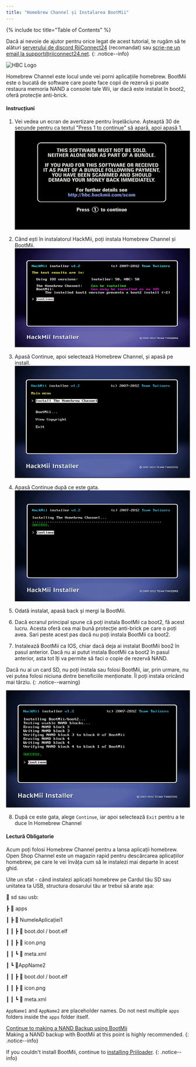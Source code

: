 ```yaml
---
title: "Homebrew Channel și Instalarea BootMii"
---
```


{% include toc title="Table of Contents" %}

Dacă ai nevoie de ajutor pentru orice legat de acest tutorial, te rugăm să te alături [serverului de discord RiiConnect24](https://discord.gg/rc24) (recomandat) sau [scrie-ne un email la support@riiconnect24.net](mailto:support@riiconnect24.net).
{: .notice--info}

![HBC Logo](/images/hbc.png)

Homebrew Channel este locul unde vei porni aplicațiile homebrew. BootMii este o bucată de software care poate face copii de rezervă și poate restaura memoria NAND a consolei tale Wii, iar dacă este instalat în boot2, oferă protecție anti-brick.

#### Instrucțiuni

1. Vei vedea un ecran de avertizare pentru înșelăciune. Așteaptă 30 de secunde pentru ca textul "Press 1 to continue" să apară, apoi apasă 1. ![Scam Screen](/images/Wii/ScamScreen.png)

2. Când ești în instalatorul HackMii, poți instala Homebrew Channel și BootMii.![Results](/images/Wii/Results.png)

3. Apasă Continue, apoi selectează Homebrew Channel, și apasă pe install.![Install the Homebrew Channel](/images/Wii/InstallHomebrewChannel.png)

4. Apasă Continue după ce este gata.![Success Installing the Homebrew Channel](/images/Wii/SuccessHBC.png)

5. Odată instalat, apasă back și mergi la BootMii.
6. Dacă ecranul principal spune că poți instala BootMii ca boot2, fă acest lucru. Acesta oferă cea mai bună protecție anti-brick pe care o poți avea. Sari peste acest pas dacă nu poți instala BootMii ca boot2.
7. Instalează BootMii ca IOS, chiar dacă deja ai instalat BootMii boo2 în pasul anterior. Dacă nu ai putut instala BootMii ca boot2 în pasul anterior, asta tot îți va permite să faci o copie de rezervă NAND.

Dacă nu ai un card SD, nu poți instala sau folosi BootMii, iar, prin urmare, nu vei putea folosi niciuna dintre beneficiile menționate. Îl poți instala oricând mai târziu.
{: .notice--warning}

![BootMii Installation](/images/Wii/InstallBootMii.png)

8. După ce este gata, alege `Continue`, iar apoi selectează `Exit` pentru a te duce în Homebrew Channel

#### Lectură Obligatorie

Acum poți folosi Homebrew Channel pentru a lansa aplicații homebrew. Open Shop Channel este un magazin rapid pentru descărcarea aplicațiilor homebrew, pe care le vei învăța cum să le instalezi mai departe în acest ghid.

Uite un sfat - când instalezi aplicații homebrew pe Cardul tău SD sau unitatea ta USB, structura dosarului tău ar trebui să arate așa:

💾 sd sau usb:

┣ 📂 apps

┃ ┣ 📂 NumeleAplicației1

┃ ┃ ┣ 📄 boot.dol / boot.elf

┃ ┃ ┣ 📄 icon.png

┃ ┃ ┗ 📄 meta.xml

┃ ┗ 📂AppName2

┃ ┃ ┣ 📄 boot.dol / boot.elf

┃ ┃ ┣ 📄 icon.png

┃ ┃ ┗ 📄 meta.xml

`AppName1` and `AppName2` are placeholder names. Do not nest multiple `apps` folders inside the `apps` folder itself.

[Continue to making a NAND Backup using BootMii](bootmii)<br> Making a NAND backup with BootMii at this point is highly recommended.
{: .notice--info}

If you couldn't install BootMii, continue to [installing Priiloader](priiloader).
{: .notice--info}
